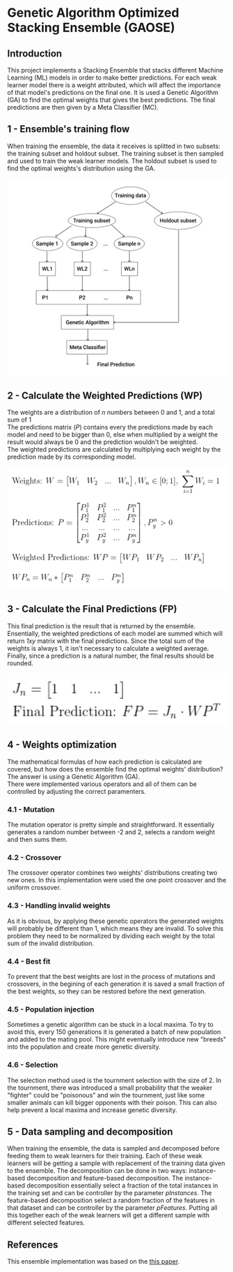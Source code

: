 # Genetic Algorithm Optimized Stacking Ensemble (GAOSE)

## Introduction
This project implements a Stacking Ensemble that stacks different Machine Learning (ML) models in order to make better predictions. For each weak learner model there is a weight attributed, which will affect the importance of that model's predictions on the final one. It is used a Genetic Algorithm (GA) to find the optimal weights that gives the best predictions. The final predictions are then given by a Meta Classifier (MC).

## 1 - Ensemble's training flow
When training the ensemble, the data it receives is splitted in two subsets: the training subset and holdout subset. The training subset is then sampled and used to train the weak learner models. The holdout subset is used to find the optimal weights's distribution using the GA.

![ensemble representation](readme_imgs/training_representation.png "Training representation")

## 2 - Calculate the Weighted Predictions (WP)
The weights are a distribution of _n_ numbers between 0 and 1, and a total sum of 1<br/>
The predictions matrix (_P_) contains every the predictions made by each model and need to be bigger than 0, else when multiplied by a weight the result would always be 0 and the prediction wouldn't be weighted.<br/>
The weighted predictions are calculated by multiplying each weight by the prediction made by its corresponding model.
<br/>

![wp_formulas](readme_imgs/wp_formulas.png "WP formulas")

## 3 - Calculate the Final Predictions (FP)
This final prediction is the result that is returned by the ensemble. Ensentially, the weighted predictions of each model are summed which will return _1xy_ matrix with the final predictions. Since the total sum of the weights is always 1, it isn't necessary to calculate a weighted average. Finally, since a prediction is a natural number, the final results should be rounded.

![fp_formula](readme_imgs/fp_formula.png "FP formula")

## 4 - Weights optimization
The mathematical formulas of how each prediction is calculated are covered, but how does the ensemble find the optimal weights' distribution? The answer is using a Genetic Algorithm (GA).<br/>
There were implemented various operators and all of them can be controlled by adjusting the correct paramenters.<br/>

### 4.1 - Mutation
The mutation operator is pretty simple and straightforward. It essentially generates a random number between -2 and 2, selects a random weight and then sums them.

### 4.2 - Crossover
The crossover operator combines two weights' distributions creating two new ones. In this implementation were used the one point crossover and the uniform crossover.

### 4.3 - Handling invalid weights
As it is obvious, by applying these genetic operators the generated weights will probably be different than 1, which means they are invalid. To solve this problem they need to be normalized by dividing each weight by the total sum of the invalid distribution.

### 4.4 - Best fit
To prevent that the best weights are lost in the process of mutations and crossovers, in the begining of each generation it is saved a small fraction of the best weights, so they can be restored before the next generation.

### 4.5 - Population injection
Sometimes a genetic algorithm can be stuck in a local maxima. To try to avoid this, every 150 generations it is generated a batch of new population and added to the mating pool. This might eventually introduce new "breeds" into the population and create more genetic diversity.

### 4.6 - Selection
The selection method used is the tournment selection with the size of 2. In the tournment, there was introduced a small probability that the weaker "fighter" could be "poisonous" and win the tournment, just like some smaller animals can kill bigger opponents with their poison. This can also help prevent a local maxima and increase genetic diversity.

## 5 - Data sampling and decomposition
When training the ensemble, the data is sampled and decomposed before feeding them to weak learners for their training. Each of these weak learners will be getting a sample with replacement of the training data given to the ensemble. The decomposition can be done in two ways: instance-based decomposition and feature-based decomposition. The instance-based decomposition essentially select a fraction of the total instances in the training set and can be controller by the parameter _pInstances_. The feature-based decomposition select a random fraction of the features in that dataset and can be controller by the parameter _pFeatures_. Putting all this together each of the weak learners will get a different sample with different selected features.

## References
This ensemble implementation was based on the [this paper](https://scholarworks.lib.csusb.edu/cgi/viewcontent.cgi?article=1061&context=jitim).
